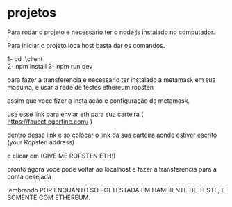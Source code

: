 # projetos

Para rodar o projeto e necessario ter o node js instalado no computador.

Para iniciar o projeto localhost basta dar os comandos.

1- cd .\client\
2- npm install
3- npm run dev

para fazer a transferencia e necessario ter instalado a metamask em sua maquina, e usar a rede de testes ethereum ropsten

assim que voce fizer a instalação e configuração da metamask.

use esse link para enviar eth para sua carteira ( https://faucet.egorfine.com/ )

dentro desse link e so colocar o link da sua carteira aonde estiver escrito (your Ropsten address)

e clicar em (GIVE ME ROPSTEN ETH!)

pronto agora voce pode voltar ao localhost e fazer a transferencia para a conta desejada

lembrando POR ENQUANTO SO FOI TESTADA EM HAMBIENTE DE TESTE, E SOMENTE COM ETHEREUM.
